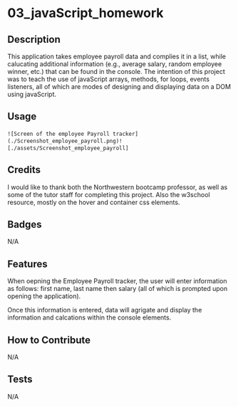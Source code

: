 # 03_javaScript_homework

## Description

This application takes employee payroll data and complies it in a list, while calucating additional information (e.g., average salary, random employee winner, etc.) that can be found in the console. The intention of this project was to teach the use of javaScript arrays, methods, for loops, events listeners, all of which are modes of designing and displaying data on a DOM using javaScript. 

## Usage

  
    ![Screen of the employee Payroll tracker](./Screenshot_employee_payroll.png)![./assets/Screenshot_employee_payroll]
  

## Credits

I would like to thank both the Northwestern bootcamp professor, as well as some of the tutor staff for completing this project. Also the w3school resource, mostly on the hover and container css elements.

## Badges

N/A

## Features

When oepning the Employee Payroll tracker, the user will enter information as follows: first name, last name then salary (all of which is prompted upon opening the application).

Once this information is entered, data will agrigate and display the information and calcations within the console elements.

## How to Contribute

N/A

## Tests

N/A
